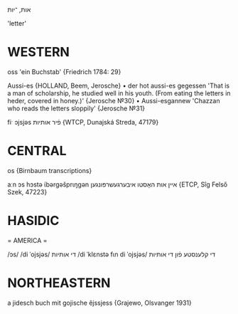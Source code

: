 אות, ־יות

'letter'

WESTERN
========

oss 'ein Buchstab' {Friedrich 1784: 29}

Aussi-es {HOLLAND, Beem, Jerosche}
	•	der hot aussi-es gegessen 'That is a man of scholarship, he studied well in his youth. (From eating the letters in heder, covered in honey.)' {Jerosche №30}
	•	Aussi-esgannew 'Chazzan who reads the letters sloppily' {Jerosche №31}

fiˑ ɔjsjəs פֿיר אותיות {WTCP, Dunajská Streda, 47179}

CENTRAL
========

os {Birnbaum transcriptions}

aːn ɔs hɔstə ɩ́bərgəšprɩŋgən איין אות האָסטו איבערגעשרפּונגען {ETCP, Sîg Felső Szek, 47223}

HASIDIC
=======
= AMERICA = 

/ɔs/
/di ˈojsjəs/ די אותיות
/di ˈklɛnstə fɩn di ˈojsjəs/ די קלענסטע פֿון די אותיות

NORTHEASTERN
==============

a jidesch buch mit gojische êjssjess {Grajewo, Olsvanger 1931}
